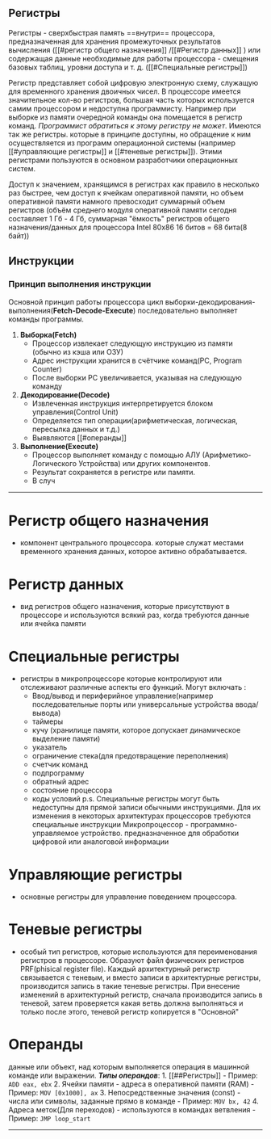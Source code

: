 ## Регистры

Регистры - сверхбыстрая память ==внутри== процессора, предназначенная для хранения промежуточных результатов вычисления ([[#регистр общего назначения]] /[[#Регистр данных]] ) или содержащая данные необходимые для работы процессора - смещения базовых таблиц, уровни доступа и т. д. ([[#Специальные регистры]])

Регистр представляет собой цифровую электронную схему, служащую для временного хранения двоичных чисел. В процессоре имеется значительное кол-во регистров, большая часть которых используется самим процессором и недоступна программисту. Например при выборке из памяти очередной команды она помещается в регистр команд. *Программист обратиться к этому регистру не может*. Имеются так же регистры. которые в принципе доступны, но обращение к ним осуществляется из программ операционной системы (например [[#управляющие регистры]] и [[#теневые регистры]]). Этими регистрами пользуются в основном разработчики операционных систем.

Доступ к значением, хранящимся в регистрах как правило в несколько раз быстрее, чем доступ к ячейкам оперативной памяти, но объем оперативной памяти намного превосходит суммарный объем регистров (объём среднего модуля оперативной памяти сегодня составляет 1 Гб - 4 Гб, суммарная "ёмкость" регистров общего назначения/данных для процессора Intel 80x86 16 битов = 68 бита(8 байт))

## Инструкции

### Принцип выполнения инструкции 
Основной принцип работы процессора цикл выборки-декодирования-выполнения(**Fetch-Decode-Execute**) последовательно выполняет команды программы. 

1. **Выборка(Fetch)**
	- Процессор извлекает следующую инструкцию из памяти (обычно из кэша или ОЗУ)
	- Адрес инструкции хранится в счётчике команд(PC, Program Counter)
	- После выборки PC увеличивается, указывая на следующую команду
2. **Декодирование(Decode)**
	- Извлеченная инструкция интерпретируется блоком управления(Control Unit)
	- Определяется тип операции(арифметическая, логическая, пересылка данных и т.д.)
	- Выявляются [[#операнды]]
3. **Выполнение(Execute)**
	- Процессор выполняет команду с помощью АЛУ (Арифметико-Логического Устройства) или других компонентов.
	- Результат сохраняется в регистре или памяти.
	- В случ


---
# Регистр общего назначения
- компонент центрального процессора. которые служат местами временного хранения данных, которое активно обрабатывается. 

# Регистр данных 
-  вид регистров общего назначения, которые присутствуют в процессоре и используются всякий раз, когда требуются данные или ячейка памяти

# Специальные регистры
- регистры в микропроцессоре которые контролируют или отслеживают различные аспекты его функций. 
	Могут включать : 
	- Ввод/вывод и периферийное управление(например последовательные порты или универсальные устройства ввода/вывода)
	- таймеры
	- кучу (хранилище памяти, которое допускает динамическое выделение памяти)
	- указатель
	- ограничение стека(для предотвращение переполнения)
	- счетчик команд
	- подпрограмму
	- обратный адрес
	- состояние процессора
	- коды условий
	p.s. Специальные регистры могут быть недоступны для прямой записи обычными инструкциями. Для их изменения в некоторых архитектурах процессоров требуются специальные инструкции
		Микропроцессор - программно-управляемое устройство. предназначенное для обработки цифровой или аналоговой информации 

# Управляющие регистры
- основные регистры для управление поведением процессора.


# Теневые регистры
- особый тип регистров, которые используются для переименования регистров в процессоре. Образуют файл физических регистров PRF(phisical register file). Каждый архитектурный регистр связывается с теневым, и вместо записи в архитектурные регистры, производится запись в такие теневые регистры. При внесение изменений в архитектурный регистр, сначала производится запись в теневой, затем проверяется какая ветвь должна выполняться и только после этого, теневой регистр копируется в "Основной"


# Операнды 
данные или объект, над которым выполняется операция в машинной команде или выражении.
	***Типы операндов***:
		1. [[##Регистры]] 
		  - Пример: `ADD eax, ebx`
		2. Ячейки памяти - адреса в оперативной памяти (RAM)
		- Пример: `MOV [0x1000], ax`
		3. Непосредственные значения (const) - числа или символы, заданные прямо в команде
		- Пример: `MOV bx, 42`
		4. Адреса меток(Для переходов) - используются в командах ветвления
		- Пример: `JMP loop_start`



---

